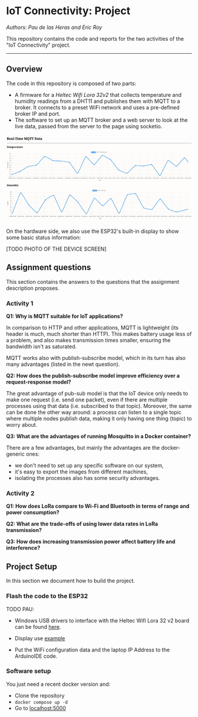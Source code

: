 # IoT Connectivity: Project

*Authors: Pau de las Heras and Eric Roy*

This repository contains the code and reports for the two activities of the
"IoT Connectivity" project.

---

## Overview

The code in this repository is composed of two parts:
- A firmware for a *Heltec Wifi Lora 32v2* that collects temperature and
  humidity readings from a DHT11 and publishes them with MQTT to a broker.
  It connects to a preset WiFi network and uses a pre-defined broker IP and port.
- The software to set up an MQTT broker and a web server to look at the live
  data, passed from the server to the page using socketio.

![webdemo](/docs/webdemo.gif)

On the hardware side, we also use the ESP32's built-in display to show some
basic status information:

[TODO PHOTO OF THE DEVICE SCREEN]

## Assignment questions

This section contains the answers to the questions that the assignment
description proposes.

### Activity 1

**Q1: Why is MQTT suitable for IoT applications?**

In comparison to HTTP and other applications, MQTT is lightweight (its header
is much, much shorter than HTTP). This makes battery usage less of a problem,
and also makes transmission times smaller, ensuring the bandwidth isn't as
saturated.

MQTT works also with publish-subscribe model, which in its turn has also many
advantages (listed in the newt question).

**Q2: How does the publish-subscribe model improve efficiency over a request-response model?**

The great advantage of pub-sub model is that the IoT device only needs to make
one request (i.e. send one packet), even if there are multiple processes using
that data (i.e. subscribed to that topic). Moreover, the same can be done the
other way around: a process can listen to a single topic where multiple nodes
publish data, making it only having one thing (topic) to worry about.

**Q3: What are the advantages of running Mosquitto in a Docker container?**

There are a few advantages, but mainly the advantages are the docker-generic ones:
- we don't need to set up any specific software on our system,
- it's easy to export the images from different machines,
- isolating the processes also has some security advantages.

### Activity 2

**Q1: How does LoRa compare to Wi-Fi and Bluetooth in terms of range and power consumption?**

**Q2: What are the trade-offs of using lower data rates in LoRa transmission?**

**Q3: How does increasing transmission power affect battery life and interference?**

## Project Setup

In this section we document how to build the project.

### Flash the code to the ESP32

TODO PAU:
- Windows USB drivers to interface with the Heltec Wifi Lora 32 v2 board can be found [here](https://docs.keyestudio.com/projects/Arduino/en/latest/windowsCP2102.html).
- Display use [example](https://github.com/HelTecAutomation/Heltec_ESP32/blob/master/examples/OLED/UiDemo/UiDemo.ino)

- Put the WiFi configuration data and the laptop IP Address to the ArduinoIDE code.

### Software setup

You just need a recent docker version and:

- Clone the repository
- `docker compose up -d`
- Go to [localhost:5000](http://localhost:5000)
